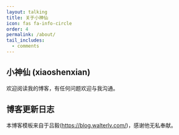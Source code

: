 ```yaml
---
layout: talking
title: 关于小神仙
icon: fas fa-info-circle
order: 4
permalink: /about/
tail_includes:
  - comments
---
```


## 小神仙 (xiaoshenxian)

欢迎阅读我的博客，有任何问题欢迎与我沟通。

## 博客更新日志

本博客模板来自于吕毅(https://blog.walterlv.com/)，感谢他无私奉献。
